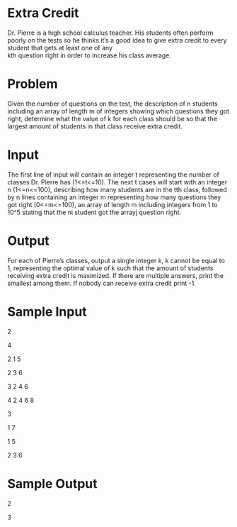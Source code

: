 # Extra Credit
Dr. Pierre is a high school calculus teacher. His students often perform poorly on the tests so he thinks it’s a good idea to give extra credit to every student that gets at least one of any            
kth question right in order to increase his class average. 

# Problem
Given the number of questions on the test, the description of n students including an array of length m of integers showing which questions they got right, determine what the value of k for each class should be so that the largest amount of students in that class receive extra credit.

# Input
The first line of input will contain an integer t representing the number of classes Dr. Pierre has (1<=t<=10). The next t cases will start with an integer n (1<=n<=100), describing how many students are in the tth class, followed by n lines containing an integer m representing how many questions they got right (0<=m<=100), an array of length m including integers from 1 to 10^5 stating that the ni student got the arrayj question right.

# Output
For each of Pierre’s classes, output a single integer k, k cannot be equal to 1, representing the optimal value of k such that the amount of students receiving extra credit is maximized. If there are multiple answers, print the smallest among them. If nobody can receive extra credit print -1.

# Sample Input
2

4

2 1 5

2 3 6

3 2 4 6

4 2 4 6 8

3

1 7

1 5

2 3 6


# Sample Output
2

3






